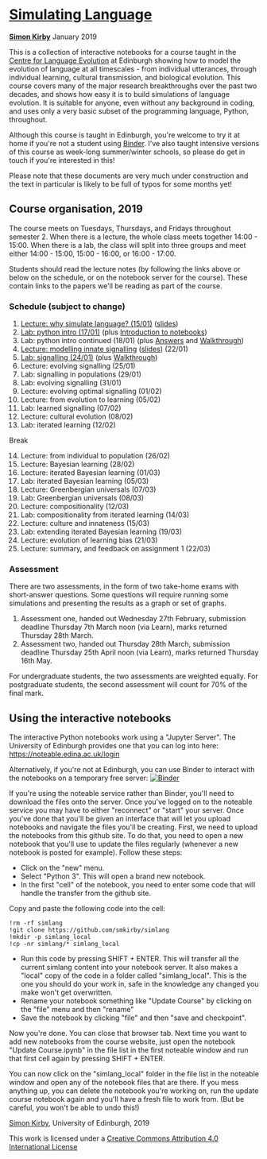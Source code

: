# [Simulating Language](https://github.com/smkirby/simlang)

[**Simon Kirby**](http://www.lel.ed.ac.uk/~simon) January 2019

This is a collection of interactive notebooks for a course taught in the [Centre for Language Evolution](http://lel.ed.ac.uk/cle) at Edinburgh showing how to model the evolution of language at all timescales - from individual utterances, through individual learning, cultural transmission, and biological evolution. This course covers many of the major research breakthroughs over the past two decades, and shows how easy it is to build simulations of language evolution. It is suitable for anyone, even without any background in coding, and uses only a very basic subset of the programming language, Python, throughout.

Although this course is taught in Edinburgh, you're welcome to try it at home if you're not a student using [Binder](https://mybinder.org/v2/gh/smkirby/simlang/master). I've also taught intensive versions of this course as week-long summer/winter schools, so please do get in touch if you're interested in this!

Please note that these documents are very much under construction and the text in particular is likely to be full of typos for some months yet!

## Course organisation, 2019

The course meets on Tuesdays, Thursdays, and Fridays throughout semester 2. When there is a lecture, the whole class meets together 14:00 - 15:00. When there is a lab, the class will split into three groups and meet either 14:00 - 15:00, 15:00 - 16:00, or 16:00 - 17:00. 

Students should read the lecture notes (by following the links above or below on the schedule, or on the notebook server for the course). These contain links to the papers we'll be reading as part of the course.

### Schedule (subject to change)

1. [Lecture: why simulate language? (15/01)](simlang_1_lecture.ipynb) ([slides](simlang_1_slides.pdf))
2. [Lab: python intro (17/01)](simlang_2+3_lab.ipynb) (plus [Introduction to notebooks](simlang_2_notebook_intro.ipynb))
3. Lab: python intro continued (18/01) (plus [Answers](simlang_2+3_answered.ipynb) and [Walkthrough](simlang_2+3_walkthrough.ipynb))
4. [Lecture: modelling innate signalling](simlang_4_lecture.ipynb) ([slides](simlang_4_slides.pdf)) (22/01)
5. [Lab: signalling (24/01)](simlang_5_lab.ipynb) (plus [Walkthrough](simlang_5_walkthrough.ipynb))
6. Lecture: evolving signalling (25/01)
7. Lab: signalling in populations (29/01)
8. Lab: evolving signalling (31/01)
9. Lecture: evolving optimal signalling (01/02)
10. Lecture: from evolution to learning (05/02)
11. Lab: learned signalling (07/02)
12. Lecture: cultural evolution (08/02)
13. Lab: iterated learning (12/02)

Break

14. Lecture: from individual to population (26/02)
15. Lecture: Bayesian learning (28/02)
16. Lecture: iterated Bayesian learning (01/03)
17. Lab: iterated Bayesian learning (05/03)
18. Lecture: Greenbergian universals (07/03)
19. Lab: Greenbergian universals (08/03)
20. Lecture: compositionality (12/03)
21. Lab: compositionality from iterated learning (14/03)
22. Lecture: culture and innateness (15/03)
23. Lab: extending iterated Bayesian learning (19/03)
24. Lecture: evolution of learning bias (21/03)
25. Lecture: summary, and feedback on assignment 1 (22/03)

### Assessment

There are two assessments, in the form of two take-home exams with short-answer questions. Some questions will require running some simulations and presenting the results as a graph or set of graphs.

1. Assessment one, handed out Wednesday 27th February, submission deadline Thursday 7th March noon (via Learn), marks returned Thursday 28th March.
2. Assessment two, handed out Thursday 28th March, submission deadline Thursday 25th April noon (via Learn), marks returned Thursday 16th May.

For undergraduate students, the two assessments are weighted equally. For postgraduate students, the second assessment will count for 70% of the final mark.

## Using the interactive notebooks

The interactive Python notebooks work using a "Jupyter Server". The University of Edinburgh provides one that you can log into here: https://noteable.edina.ac.uk/login

Alternatively, if you're not at Edinburgh, you can use Binder to interact with the notebooks on a temporary free server: [![Binder](https://mybinder.org/badge_logo.svg)](https://mybinder.org/v2/gh/smkirby/simlang/master)

If you're using the noteable service rather than Binder, you'll need to download the files onto the server. Once you've logged on to the noteable service you may have to either "reconnect" or "start" your server. Once you've done that you'll be given an interface that will let you upload notebooks and navigate the files you'll be creating. First, we need to upload the notebooks from this github site. To do that, you need to open a new notebook that you'll use to update the files regularly (whenever a new notebook is posted for example). Follow these steps:

- Click on the "new" menu.
- Select "Python 3". This will open a brand new notebook.
- In the first "cell" of the notebook, you need to enter some code that will handle the transfer from the github site. 

Copy and paste the following code into the cell:

	!rm -rf simlang
	!git clone https://github.com/smkirby/simlang
	!mkdir -p simlang_local
	!cp -nr simlang/* simlang_local


- Run this code by pressing SHIFT + ENTER. This will transfer all the current simlang content into your notebook server. It also makes a "local" copy of the code in a folder called "simlang_local". This is the one you should do your work in, safe in the knowledge any changed you make won't get overwritten.
- Rename your notebook something like "Update Course" by clicking on the "file" menu and then "rename"
- Save the notebook by clicking "file" and then "save and checkpoint".

Now you're done. You can close that browser tab. Next time you want to add new notebooks from the course website, just open the notebook "Update Course.ipynb" in the file list in the first noteable window and run that first cell again by pressing SHIFT + ENTER.

You can now click on the "simlang_local" folder in the file list in the noteable window and open any of the notebook files that are there. If you mess anything up, you can delete the notebook you're working on, run the update course notebook again and you'll have a fresh file to work from. (But be careful, you won't be able to undo this!)

[Simon Kirby](http://lel.ed.ac.uk/~simon/), University of Edinburgh, 2019

This work is licensed under a [Creative Commons Attribution 4.0 International License](http://creativecommons.org/licenses/by/4.0/)
